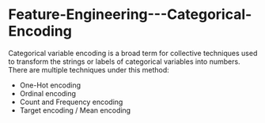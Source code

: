 # Feature-Engineering---Categorical-Encoding
Categorical variable encoding is a broad term for collective techniques used to transform the strings or labels of categorical variables into numbers. There are multiple techniques under this method: 
- One-Hot encoding 
- Ordinal encoding 
- Count and Frequency encoding  
- Target encoding / Mean encoding

